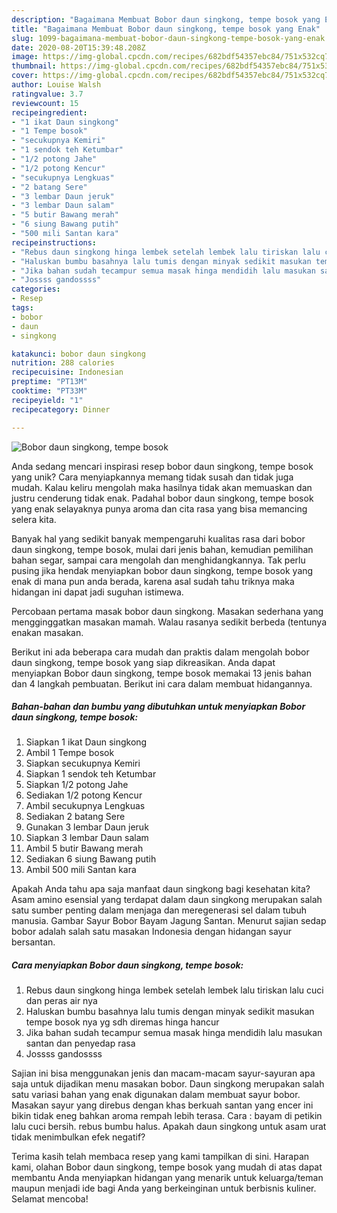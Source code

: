 ```yaml
---
description: "Bagaimana Membuat Bobor daun singkong, tempe bosok yang Enak"
title: "Bagaimana Membuat Bobor daun singkong, tempe bosok yang Enak"
slug: 1099-bagaimana-membuat-bobor-daun-singkong-tempe-bosok-yang-enak
date: 2020-08-20T15:39:48.208Z
image: https://img-global.cpcdn.com/recipes/682bdf54357ebc84/751x532cq70/bobor-daun-singkong-tempe-bosok-foto-resep-utama.jpg
thumbnail: https://img-global.cpcdn.com/recipes/682bdf54357ebc84/751x532cq70/bobor-daun-singkong-tempe-bosok-foto-resep-utama.jpg
cover: https://img-global.cpcdn.com/recipes/682bdf54357ebc84/751x532cq70/bobor-daun-singkong-tempe-bosok-foto-resep-utama.jpg
author: Louise Walsh
ratingvalue: 3.7
reviewcount: 15
recipeingredient:
- "1 ikat Daun singkong"
- "1 Tempe bosok"
- "secukupnya Kemiri"
- "1 sendok teh Ketumbar"
- "1/2 potong Jahe"
- "1/2 potong Kencur"
- "secukupnya Lengkuas"
- "2 batang Sere"
- "3 lembar Daun jeruk"
- "3 lembar Daun salam"
- "5 butir Bawang merah"
- "6 siung Bawang putih"
- "500 mili Santan kara"
recipeinstructions:
- "Rebus daun singkong hinga lembek setelah lembek lalu tiriskan lalu cuci dan peras air nya"
- "Haluskan bumbu basahnya lalu tumis dengan minyak sedikit masukan tempe bosok nya yg sdh diremas hinga hancur"
- "Jika bahan sudah tecampur semua masak hinga mendidih lalu masukan santan dan penyedap rasa"
- "Jossss gandossss"
categories:
- Resep
tags:
- bobor
- daun
- singkong

katakunci: bobor daun singkong 
nutrition: 288 calories
recipecuisine: Indonesian
preptime: "PT13M"
cooktime: "PT33M"
recipeyield: "1"
recipecategory: Dinner

---
```



![Bobor daun singkong, tempe bosok](https://img-global.cpcdn.com/recipes/682bdf54357ebc84/751x532cq70/bobor-daun-singkong-tempe-bosok-foto-resep-utama.jpg)

Anda sedang mencari inspirasi resep bobor daun singkong, tempe bosok yang unik? Cara menyiapkannya memang tidak susah dan tidak juga mudah. Kalau keliru mengolah maka hasilnya tidak akan memuaskan dan justru cenderung tidak enak. Padahal bobor daun singkong, tempe bosok yang enak selayaknya punya aroma dan cita rasa yang bisa memancing selera kita.

Banyak hal yang sedikit banyak mempengaruhi kualitas rasa dari bobor daun singkong, tempe bosok, mulai dari jenis bahan, kemudian pemilihan bahan segar, sampai cara mengolah dan menghidangkannya. Tak perlu pusing jika hendak menyiapkan bobor daun singkong, tempe bosok yang enak di mana pun anda berada, karena asal sudah tahu triknya maka hidangan ini dapat jadi suguhan istimewa.

Percobaan pertama masak bobor daun singkong. Masakan sederhana yang mengginggatkan masakan mamah. Walau rasanya sedikit berbeda (tentunya enakan masakan.


Berikut ini ada beberapa cara mudah dan praktis dalam mengolah bobor daun singkong, tempe bosok yang siap dikreasikan. Anda dapat menyiapkan Bobor daun singkong, tempe bosok memakai 13 jenis bahan dan 4 langkah pembuatan. Berikut ini cara dalam membuat hidangannya.

<!--inarticleads1-->

##### Bahan-bahan dan bumbu yang dibutuhkan untuk menyiapkan Bobor daun singkong, tempe bosok:

1. Siapkan 1 ikat Daun singkong
1. Ambil 1 Tempe bosok
1. Siapkan secukupnya Kemiri
1. Siapkan 1 sendok teh Ketumbar
1. Siapkan 1/2 potong Jahe
1. Sediakan 1/2 potong Kencur
1. Ambil secukupnya Lengkuas
1. Sediakan 2 batang Sere
1. Gunakan 3 lembar Daun jeruk
1. Siapkan 3 lembar Daun salam
1. Ambil 5 butir Bawang merah
1. Sediakan 6 siung Bawang putih
1. Ambil 500 mili Santan kara


Apakah Anda tahu apa saja manfaat daun singkong bagi kesehatan kita? Asam amino esensial yang terdapat dalam daun singkong merupakan salah satu sumber penting dalam menjaga dan meregenerasi sel dalam tubuh manusia. Gambar Sayur Bobor Bayam Jagung Santan. Menurut sajian sedap bobor adalah salah satu masakan Indonesia dengan hidangan sayur bersantan. 

<!--inarticleads2-->

##### Cara menyiapkan Bobor daun singkong, tempe bosok:

1. Rebus daun singkong hinga lembek setelah lembek lalu tiriskan lalu cuci dan peras air nya
1. Haluskan bumbu basahnya lalu tumis dengan minyak sedikit masukan tempe bosok nya yg sdh diremas hinga hancur
1. Jika bahan sudah tecampur semua masak hinga mendidih lalu masukan santan dan penyedap rasa
1. Jossss gandossss


Sajian ini bisa menggunakan jenis dan macam-macam sayur-sayuran apa saja untuk dijadikan menu masakan bobor. Daun singkong merupakan salah satu variasi bahan yang enak digunakan dalam membuat sayur bobor. Masakan sayur yang direbus dengan khas berkuah santan yang encer ini bikin tidak eneg bahkan aroma rempah lebih terasa. Cara : bayam di petikin lalu cuci bersih. rebus bumbu halus. Apakah daun singkong untuk asam urat tidak menimbulkan efek negatif? 

Terima kasih telah membaca resep yang kami tampilkan di sini. Harapan kami, olahan Bobor daun singkong, tempe bosok yang mudah di atas dapat membantu Anda menyiapkan hidangan yang menarik untuk keluarga/teman maupun menjadi ide bagi Anda yang berkeinginan untuk berbisnis kuliner. Selamat mencoba!
